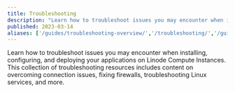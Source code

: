 ```yaml
---
title: Troubleshooting
description: "Learn how to troubleshoot issues you may encounter when installing, configuring, and deploying your applications on Linode Compute Instances. This collection of troubleshooting resources includes content on overcoming connection issues, fixing firewalls, troubleshooting Linux services, and more."
published: 2023-03-14
aliases: ['/guides/troubleshooting-overview/','/troubleshooting/','/guides/troubleshooting/']
---
```


Learn how to troubleshoot issues you may encounter when installing, configuring, and deploying your applications on Linode Compute Instances. This collection of troubleshooting resources includes content on overcoming connection issues, fixing firewalls, troubleshooting Linux services, and more.